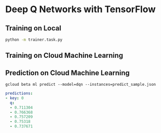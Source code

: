 # Deep Q Networks with TensorFlow

## Training on Local

```sh
python -m trainer.task.py
```

## Training on Cloud Machine Learning

## Prediction on Cloud Machine Learning

```
gcloud beta ml predict --model=dqn --instances=predict_sample.json
```

```yaml
predictions:
- key: 0
  q:
  - 0.711304
  - 0.766368
  - 0.757209
  - 0.75318
  - 0.737671
```